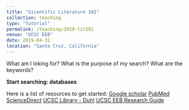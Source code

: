 ```yaml
---
title: "Sicentific Literature 101"
collection: teaching
type: "Tutorial"
permalink: /teaching/2019-lit101
venue: "UCSC EEB"
date: 2019-04-31
location: "Santa Cruz, California"
---
```


What am I loking for?
What is the purpose of my search?
What are the keywords?

**Start searching: databases**

Here is a list of resources to get started:
[Google scholar](https://scholar.google.com/)
[PubMed](www.ncbi.nlm.nih.gov/pubmed)
[ScienceDirect](http://www.sciencedirect.com/science/search)
[UCSC Library - Duh!](https://library.ucsc.edu/)
[UCSC EEB Research Guide](https://guides.library.ucsc.edu/c.php?g=119671&p=780624)
